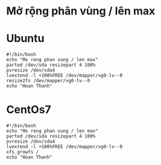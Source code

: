 # Mở rộng phân vùng / lên max 
# Ubuntu
```shell
#!/bin/bash
echo "Mo rong phan vung / len max"
parted /dev/sda resizepart 4 100%
pvresize /dev/sda4
lvextend -l +100%FREE /dev/mapper/vg0-lv--0
resize2fs /dev/mapper/vg0-lv--0
echo "Hoan Thanh"
```
# CentOs7
```shell
#!/bin/bash
echo "Mo rong phan vung / len max"
parted /dev/sda resizepart 4 100%
pvresize /dev/sda4
lvextend -l +100%FREE /dev/mapper/vg0-lv--0
xfs_growfs /
echo "Hoan Thanh"
```
